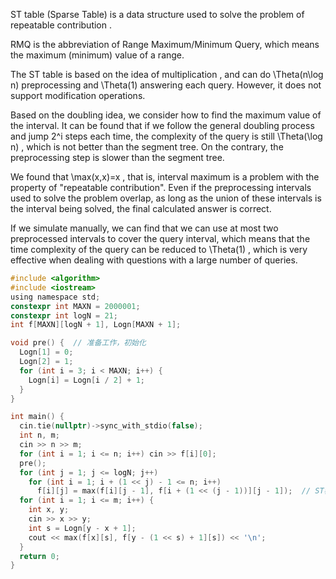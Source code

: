 ST table (Sparse Table) is a data structure used to solve the problem of repeatable contribution .

RMQ is the abbreviation of Range Maximum/Minimum Query, which means the maximum (minimum) value of a range. 

The ST table is based on the idea of ​​multiplication , and can do \Theta(n\log n) preprocessing and \Theta(1) answering each query. However, it does not support modification operations.

Based on the doubling idea, we consider how to find the maximum value of the interval. It can be found that if we follow the general doubling process and jump 2^i steps each time, the complexity of the query is still \Theta(\log n) , which is not better than the segment tree. On the contrary, the preprocessing step is slower than the segment tree.

We found that \max(x,x)=x , that is, interval maximum is a problem with the property of "repeatable contribution". Even if the preprocessing intervals used to solve the problem overlap, as long as the union of these intervals is the interval being solved, the final calculated answer is correct.

If we simulate manually, we can find that we can use at most two preprocessed intervals to cover the query interval, which means that the time complexity of the query can be reduced to \Theta(1) , which is very effective when dealing with questions with a large number of queries.

```c
#include <algorithm>
#include <iostream>
using namespace std;
constexpr int MAXN = 2000001;
constexpr int logN = 21;
int f[MAXN][logN + 1], Logn[MAXN + 1];

void pre() {  // 准备工作，初始化
  Logn[1] = 0;
  Logn[2] = 1;
  for (int i = 3; i < MAXN; i++) {
    Logn[i] = Logn[i / 2] + 1;
  }
}

int main() {
  cin.tie(nullptr)->sync_with_stdio(false);
  int n, m;
  cin >> n >> m;
  for (int i = 1; i <= n; i++) cin >> f[i][0];
  pre();
  for (int j = 1; j <= logN; j++)
    for (int i = 1; i + (1 << j) - 1 <= n; i++)
      f[i][j] = max(f[i][j - 1], f[i + (1 << (j - 1))][j - 1]);  // ST表具体实现
  for (int i = 1; i <= m; i++) {
    int x, y;
    cin >> x >> y;
    int s = Logn[y - x + 1];
    cout << max(f[x][s], f[y - (1 << s) + 1][s]) << '\n';
  }
  return 0;
}
```